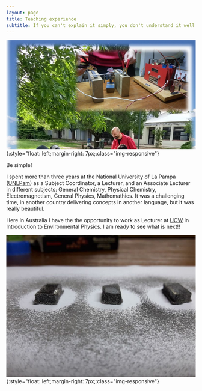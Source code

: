 ```yaml
---
layout: page
title: Teaching experience
subtitle: If you can't explain it simply, you don't understand it well enough. A.E.
---
```

![Agro](/assets/img/agro.PNG){:style="float: left;margin-right: 7px;:class="img-responsive"} <br />

Be simple! 

I spent more than three years at the National University of La Pampa ([UNLPam](https://www.unlpam.edu.ar/)) as a Subject Coordinator, a Lecturer, and an Associate Lecturer in different subjects: General Chemistry, Physical Chemistry, Electromagnetism, General Physics, Mathemathics. It was a challenging time, in another country delivering concepts in another language, but it was really beautiful. 

Here in Australia I have the the opportunity to work as Lecturer at [UOW](https://www.uow.edu.au/) in Introduction to Environmental Physics. I am ready to see what is next!!

![Agro](/assets/img/magneto.jpg){:style="float: left;margin-right: 7px;:class="img-responsive"} <br />
